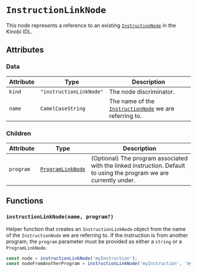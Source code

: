 # `InstructionLinkNode`

This node represents a reference to an existing [`InstructionNode`](../InstructionNode.md) in the Kinobi IDL.

## Attributes

### Data

| Attribute | Type                    | Description                                                                     |
| --------- | ----------------------- | ------------------------------------------------------------------------------- |
| `kind`    | `"instructionLinkNode"` | The node discriminator.                                                         |
| `name`    | `CamelCaseString`       | The name of the [`InstructionNode`](../InstructionNode.md) we are referring to. |

### Children

| Attribute | Type                                      | Description                                                                                                         |
| --------- | ----------------------------------------- | ------------------------------------------------------------------------------------------------------------------- |
| `program` | [`ProgramLinkNode`](./ProgramLinkNode.md) | (Optional) The program associated with the linked instruction. Default to using the program we are currently under. |

## Functions

### `instructionLinkNode(name, program?)`

Helper function that creates an `InstructionLinkNode` object from the name of the `InstructionNode` we are referring to. If the instruction is from another program, the `program` parameter must be provided as either a `string` or a `ProgramLinkNode`.

```ts
const node = instructionLinkNode('myInstruction');
const nodeFromAnotherProgram = instructionLinkNode('myInstruction', 'myOtherProgram');
```
